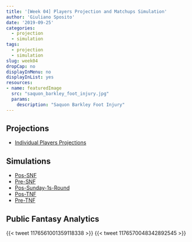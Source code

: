 ```yaml
---
title: '[Week 04] Players Projection and Matchups Simulation'
author: 'Giuliano Sposito'
date: '2019-09-25'
categories:
  - projection
  - simulation
tags:
  - projection
  - simulation
slug: week04
dropCap: no
displayInMenu: no
displayInList: yes
resources:
- name: featuredImage
  src: "saquon_barkley_foot_injury.jpg"
  params:
    description: "Saquon Barkley Foot Injury"
---
```


## Projections

- [Individual Players Projections](/reports/ffa_players_projection_week4.html)

## Simulations

- [Pos-SNF](/reports/dudes_simulation_week4_posSNF.html)
- [Pre-SNF](/reports/dudes_simulation_week4_preSNF.html)
- [Pos-Sunday-1s-Round](/reports/dudes_simulation_week4_sunday1stRound.html)
- [Pos-TNF](/reports/dudes_simulation_week4_posTNF.html)
- [Pre-TNF](/reports/dudes_simulation_week4_preTNF.html)

## Public Fantasy Analytics

{{< tweet 1176561001359118338 >}}
{{< tweet 1176570048342892545 >}}





